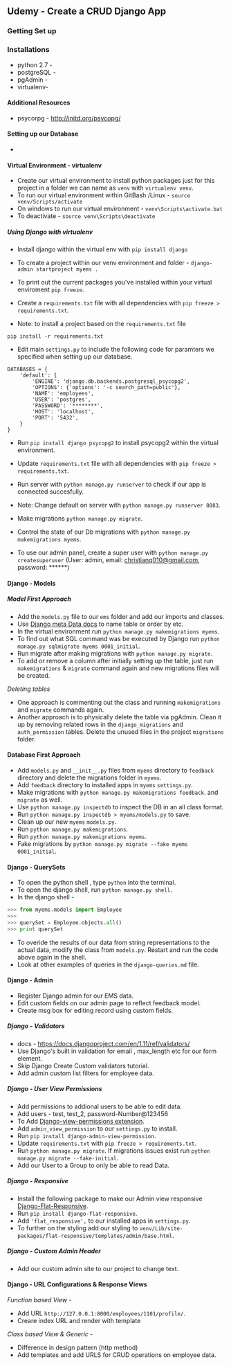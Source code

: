 ## Udemy - Create a CRUD Django App 

### Getting Set up

### Installations
* python 2.7 - 
* postgreSQL -  
* pgAdmin - 
* virtualenv- 

#### Additional Resources 
* psycorpg - http://initd.org/psycopg/

#### Setting up our Database
* 

#### Virtual Environment - virtualenv 
* Create our virtual environment to install python packages just for this project in a folder we can name as `venv` with `virtualenv venv`.
* To run our virtual environment within GitBash /Linux -  `source venv/Scripts/activate`
* On windows to run our virtual environment -  `venv\Scripts\activate.bat`
* To deactivate - `source venv\Scripts\deactivate`

##### Using Django with virtualenv
* Install django within the virtual env with `pip install django`
* To create a project within our venv environment and folder - `django-admin startproject myems .`
* To print out the current packages you've installed within your virtual enviroment `pip freeze`.
* Create a `requirements.txt` file with all dependencies with `pip freeze > requirements.txt`.

* Note: to install a project based on the `requirements.txt` file 
```
pip install -r requirements.txt
```

* Edit main `settings.py` to include the following code for paramters we specified when setting up our database.
```
DATABASES = {
    'default': {
        'ENGINE': 'django.db.backends.postgresql_psycopg2',
        'OPTIONS': {'options': '-c search_path=public'},
        'NAME': 'employees',
        'USER': 'postgres',
        'PASSWORD': '********',
        'HOST': 'localhost',
        'PORT': '5432',
    }
}
```

* Run `pip install django psycopg2` to install psycopg2 within the virtual environment.
* Update `requirements.txt` file with all dependencies with `pip freeze > requirements.txt`.
* Run server with `python manage.py runserver` to check if our app is connected succesfully.
* Note: Change default on server with `python manage.py runserver 8083`.
* Make migrations `python manage.py migrate`.
* Control the state of our Db migrations with `python manage.py makemigrations myems`.

* To use our admin panel, create a super user with `python manage.py createsuperuser` (User: admin, email: christianq010@gmail.com, password: ******)


#### Django - Models 
##### Model First Approach

* Add the `models.py` file to our `ems` folder and add our imports and classes.
* Use [Django meta Data docs](https://docs.djangoproject.com/en/1.11/ref/models/options/) to name table or order by etc.
* In the virtual environment run `python manage.py makemigrations myems`.
* To find out what SQL command was be executed by Django run `python manage.py sqlmigrate myems 0001_initial`.
* Run migrate after making migrations with `python manage.py migrate`.
* To add or remove a column after initially setting up the table, just run `makemigrations` & `migrate` command again and new migrations files will be created.

*Deleting tables*
* One approach is commenting out the class and running `makemigrations` and `migrate` commands again.
* Another approach is to physically delete the table via pgAdmin. Clean it up by removing related rows in the `django_migrations` and `auth_permission` tables. Delete the unused files in the project `migrations` folder.

#### Database First Approach
* Add `models.py` and `__init__.py` files from `myems` directory to `feedback` directory and delete the migrations folder in `myems`.
* Add `feedback` directory to installed apps in `myems` `settings.py`.
* Make migrations with `python manage.py makemigrations feedback`. and `migrate` as well.
* Use `python manage.py inspectdb` to inspect the DB in an all class format.
* Run `python manage.py inspectdb > myems/models.py` to save. 
* Clean up our new `myems` `models.py`.
* Run `python manage.py makemigrations`.
* Run `python manage.py makemigrations myems`.
* Fake migrations by `python manage.py migrate --fake myems 0001_initial`.


#### Django - QuerySets 
* To open the python shell , type `python` into the terminal.
* To open the django shell, run `python manage.py shell`.
* In the django shell - 

```python
>>> from myems.models import Employee
>>>
>>> querySet = Employee.objects.all()
>>> print querySet
```

* To overide the results of our data from string representations to the actual data, modify the class from `models.py`. Restart and run the code above again in the shell.
* Look at other examples of queries in the `django-queries.md` file.

#### Django - Admin
* Register Django admin for our EMS data.
* Edit custom fields on our admin page to reflect feedback model.
* Create msg box for editing record using custom fields.

##### *Django - Validators*
* docs - https://docs.djangoproject.com/en/1.11/ref/validators/
* Use Django's built in validation for email , max_length etc for our form element. 
* Skip Django Create Custom validators tutorial.
* Add admin custom list filters for employee data.

##### *Django - User View Permissions*
* Add permissions to addional users to be able to edit data.
* Add users - test, test_2, password-Number@123456
* To Add [Django-view-permissions extension](https://github.com/ctxis/django-admin-view-permission).
* Add `admin_view_permission` to our `settings.py` to install.
* Run `pip install django-admin-view-permission`.
* Update `requirements.txt` with `pip freeze > requirements.txt`.
* Run `python manage.py migrate`. If migrations issues exist run `python manage.py migrate --fake-initial`.
* Add our User to a Group to only be able to read Data.

##### *Django - Responsive*
* Install the following package to make our Admin view responsive [Django-Flat-Responsive](https://github.com/elky/django-flat-responsive).
* Run `pip install django-flat-responsive`.
* Add `'flat_responsive',` to our installed apps in `settings.py`.
* To further on the styling add our styling to `venv/Lib/site-packages/flat-responsive/templates/admin/base.html`.

##### *Django - Custom Admin Header*
* Add our custom admin site to our project to change text.


#### Django - URL Configurations & Response Views
*Function based View* -
* Add URL `http://127.0.0.1:8000/employees/1101/profile/`.
* Creare index URL and render with template

*Class based View & Generic* - 
*  Difference in design pattern (http method)
* Add templates and add URLS for CRUD operations on employee data.

 
